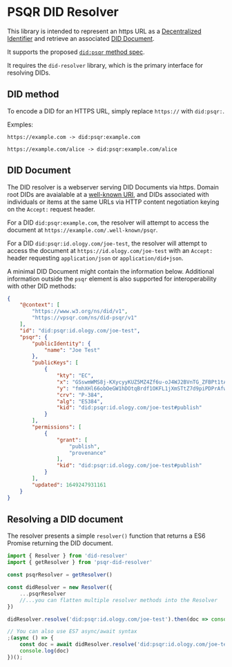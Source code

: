 # PSQR DID Resolver

This library is intended to represent an https URL as a
[Decentralized Identifier](https://w3c.github.io/did-core/#identifier) and retrieve an associated
[DID Document](https://w3c.github.io/did-core/#did-document-properties).

It supports the proposed [`did:psqr` method spec](https://vpsqr.com/did-method-psqr/v1/).

It requires the `did-resolver` library, which is the primary interface for resolving DIDs.

## DID method

To encode a DID for an HTTPS URL, simply replace `https://` with `did:psqr:`.

Exmples:

`https://example.com -> did:psqr:example.com`

`https://example.com/alice -> did:psqr:example.com/alice`


## DID Document

The DID resolver is a webserver serving DID Documents via https. Domain root DIDs are
avaialable at a [well-known URI](https://tools.ietf.org/html/rfc5785), and DIDs associated
with individuals or items at the same URLs via HTTP content negotiation keying on the 
`Accept:` request header.

For a DID `did:psqr:example.com`, the resolver will attempt to access the document at
`https://example.com/.well-known/psqr`.

For a DID `did:psqr:id.ology.com/joe-test`, the resolver will attempt to access the document at
`https://id.ology.com/joe-test` with an `Accept:` header requesting `application/json` or 
`application/did+json`.

A minimal DID Document might contain the information below. Additional information outside the 
`psqr` element is also supported for interoperability with other DID methods:

```json
{
    "@context": [
        "https://www.w3.org/ns/did/v1",
        "https://vpsqr.com/ns/did-psqr/v1"
    ],
    "id": "did:psqr:id.ology.com/joe-test",
    "psqr": {
        "publicIdentity": {
            "name": "Joe Test"
        },
        "publicKeys": [
            {
                "kty": "EC",
                "x": "GSswmWMS8j-KXycyyKUZ5MZ4Zf6u-oJ4WJ2BVnTG_ZFBPt1tAdZ_aVNmWAJ-9CeW",
                "y": "fmhXHl66obOeGW1hDOtqBrdf1OKFL1jXmSTtZ7d9piPDPrAfwYYRoez7yEBUuG7o",
                "crv": "P-384",
                "alg": "ES384",
                "kid": "did:psqr:id.ology.com/joe-test#publish"
            }
        ],
        "permissions": [
            {
                "grant": [
                    "publish",
                    "provenance"
                ],
                "kid": "did:psqr:id.ology.com/joe-test#publish"
            }
        ],
        "updated": 1649247931161
    }
}
```

## Resolving a DID document

The resolver presents a simple `resolver()` function that returns a ES6 Promise returning the DID document.

```js
import { Resolver } from 'did-resolver'
import { getResolver } from 'psqr-did-resolver'

const psqrResolver = getResolver()

const didResolver = new Resolver({
    ...psqrResolver
    //...you can flatten multiple resolver methods into the Resolver
})

didResolver.resolve('did:psqr:id.ology.com/joe-test').then(doc => console.log(doc))

// You can also use ES7 async/await syntax
;(async () => {
    const doc = await didResolver.resolve('did:psqr:id.ology.com/joe-test')
    console.log(doc)
})();
```
